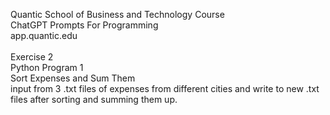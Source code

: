 Quantic School of Business and Technology Course\
ChatGPT Prompts For Programming\
app.quantic.edu\
\
Exercise 2\
Python Program 1\
Sort Expenses and Sum Them\
input from 3 .txt files of expenses from different cities and write to new .txt files after sorting and summing them up.
